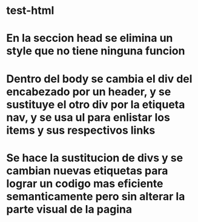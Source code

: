 # test-html
# En la seccion head se elimina un style que no tiene ninguna funcion
# Dentro del body se cambia el div del encabezado por un header, y se sustituye el otro div por la etiqueta nav, y se usa ul para enlistar los items y sus respectivos links
# Se hace la sustitucion de divs y se cambian nuevas etiquetas para lograr un codigo mas eficiente semanticamente pero sin alterar la parte visual de la pagina
